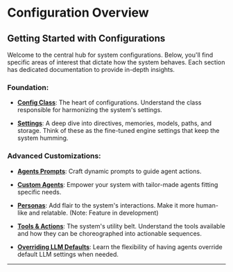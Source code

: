 # Configuration Overview

## Getting Started with Configurations

Welcome to the central hub for system configurations. Below, you'll find specific areas of interest that dictate how the system behaves. Each section has dedicated documentation to provide in-depth insights.

### **Foundation:**

- **[Config Class](ConfigClass.md)**: The heart of configurations. Understand the class responsible for harmonizing the system's settings.

- **[Settings](../Settings/Settings.md)**: A deep dive into directives, memories, models, paths, and storage. Think of these as the fine-tuned engine settings that keep the system humming.

### **Advanced Customizations:**

- **[Agents Prompts](../Agents/AgentPrompts.md)**: Craft dynamic prompts to guide agent actions. 

- **[Custom Agents](../Agents/CustomAgents.md)**: Empower your system with tailor-made agents fitting specific needs.

- **[Personas](../Personas/Personas.md)**: Add flair to the system's interactions. Make it more human-like and relatable. (Note: Feature in development)

- **[Tools & Actions](../Tools/ToolsActions.md)**: The system's utility belt. Understand the tools available and how they can be choreographed into actionable sequences.

- **[Overriding LLM Defaults](../Agents/Overrides/Overriding.md)**: Learn the flexibility of having agents override default LLM settings when needed.

---